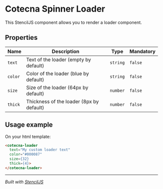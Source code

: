 # Cotecna Spinner Loader
This StencilJS component allows you to render a loader component.


## Properties

| Name | Description | Type | Mandatory |
| -------- | --------------- | -------- | ----------- |
| `text` | Text of the loader (empty by default) | `string` | `false` |
| `color` | Color of the loader (blue by default) | `string` | `false` |
| `size` | Size of the loader (64px by default) | `number` | `false` |
| `thick` | Thickness of the loader (8px by default) | `number` | `false` |


## Usage example
On your html template:
```html
<cotecna-loader
  text="My custom loader text"
  color="#000087"
  size={32}
  thick={4}>
</cotecna-loader>
```

----------------------------------------------

*Built with [StencilJS](https://stenciljs.com/)*
